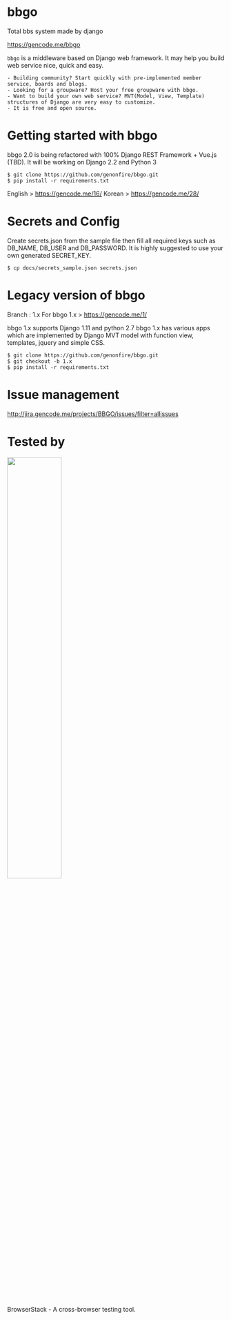 # bbgo
Total bbs system made by django

https://gencode.me/bbgo


`bbgo` is a middleware based on Django web framework. It may help you build web service nice, quick and easy.

    - Building community? Start quickly with pre-implemented member service, boards and blogs.
    - Looking for a groupware? Host your free groupware with bbgo.
    - Want to build your own web service? MVT(Model, View, Template) structures of Django are very easy to customize.
    - It is free and open source.

# Getting started with bbgo
bbgo 2.0 is being refactored with 100% Django REST Framework + Vue.js (TBD).
It will be working on Django 2.2 and Python 3

    $ git clone https://github.com/genonfire/bbgo.git
    $ pip install -r requirements.txt

English > https://gencode.me/16/
Korean > https://gencode.me/28/


# Secrets and Config
Create secrets.json from the sample file then fill all required keys such as DB_NAME, DB_USER and DB_PASSWORD. It is highly suggested to use your own generated SECRET_KEY.

    $ cp docs/secrets_sample.json secrets.json


# Legacy version of bbgo
Branch : 1.x
For bbgo 1.x > https://gencode.me/1/

bbgo 1.x supports Django 1.11 and python 2.7
bbgo 1.x has various apps which are implemented by Django MVT model with function view, templates, jquery and simple CSS.

    $ git clone https://github.com/genonfire/bbgo.git
    $ git checkout -b 1.x
    $ pip install -r requirements.txt


# Issue management
http://jira.gencode.me/projects/BBGO/issues/filter=allissues


# Tested by
<a href="https://www.browserstack.com/">
<img src="./docs/browserstack.png" width="50%">
</a>

BrowserStack - A cross-browser testing tool.
